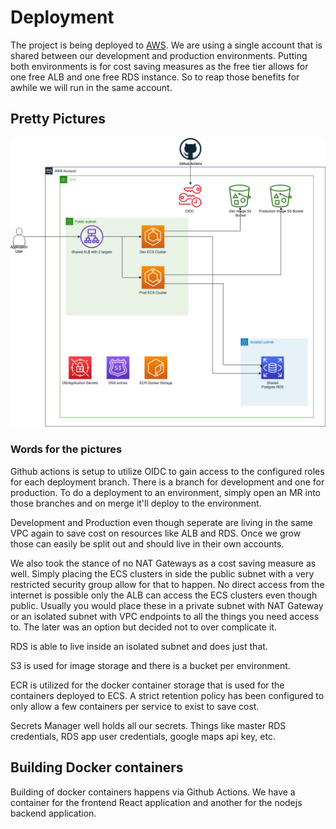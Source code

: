 # Deployment

The project is being deployed to [AWS](https://aws.amazon.com/). We are using a single account that is shared between our development and production environments. Putting both environments is for cost saving measures as the free tier allows for one free ALB and one free RDS instance. So to reap those benefits for awhile we will run in the same account. 

## Pretty Pictures

![](Assets/architecture.png)

### Words for the pictures

Github actions is setup to utilize OIDC to gain access to the configured roles for each deployment branch. There is a branch for development and one for production. To do a deployment to an environment, simply open an MR into those branches and on merge it'll deploy to the environment. 

Development and Production even though seperate are living in the same VPC again to save cost on resources like ALB and RDS. Once we grow those can easily be split out and should live in their own accounts. 

We also took the stance of no NAT Gateways as a cost saving measure as well. Simply placing the ECS clusters in side the public subnet with a very restricted security group allow for that to happen. No direct access from the internet is possible only the ALB can access the ECS clusters even though public. Usually you would place these in a private subnet with NAT Gateway or an isolated subnet with VPC endpoints to all the things you need access to. The later was an option but decided not to over complicate it. 

RDS is able to live inside an isolated subnet and does just that. 

S3 is used for image storage and there is a bucket per environment. 

ECR is utilized for the docker container storage that is used for the containers deployed to ECS. A strict retention policy has been configured to only allow a few containers per service to exist to save cost. 

Secrets Manager well holds all our secrets. Things like master RDS credentials, RDS app user credentials, google maps api key, etc. 


## Building Docker containers

Building of docker containers happens via Github Actions. We have a container for the frontend React application and another for the nodejs backend application. 

